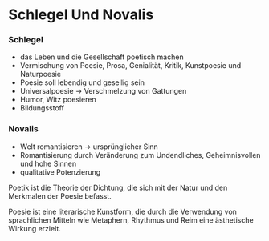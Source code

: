 # Schlegel Und Novalis

### Schlegel

- das Leben und die Gesellschaft poetisch machen
- Vermischung von Poesie, Prosa, Genialität, Kritik, Kunstpoesie und Naturpoesie
- Poesie soll lebendig und gesellig sein
- Universalpoesie → Verschmelzung von Gattungen
- Humor, Witz poesieren
- Bildungsstoff

### Novalis

- Welt romantisieren → ursprünglicher Sinn
- Romantisierung durch Veränderung zum Undendliches, Geheimnisvollen und hohe Sinnen
- qualitative Potenzierung

Poetik ist die Theorie der Dichtung, die sich mit der Natur und den Merkmalen der Poesie befasst.

Poesie ist eine literarische Kunstform, die durch die Verwendung von sprachlichen Mitteln wie Metaphern, Rhythmus und Reim eine ästhetische Wirkung erzielt.